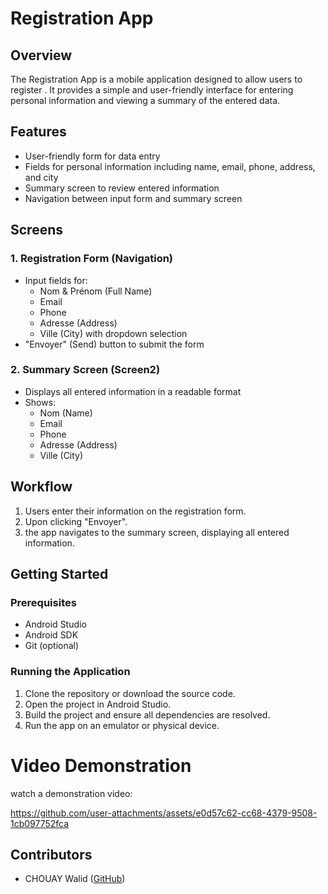 # Registration App

## Overview

The  Registration App is a mobile application designed to allow users to register . It provides a simple and user-friendly interface for entering personal information and viewing a summary of the entered data.

## Features

- User-friendly form for data entry
- Fields for personal information including name, email, phone, address, and city
- Summary screen to review entered information
- Navigation between input form and summary screen

## Screens

### 1. Registration Form (Navigation)

- Input fields for:
  - Nom & Prénom (Full Name)
  - Email
  - Phone
  - Adresse (Address)
  - Ville (City) with dropdown selection
- "Envoyer" (Send) button to submit the form

### 2. Summary Screen (Screen2)

- Displays all entered information in a readable format
- Shows:
  - Nom (Name)
  - Email
  - Phone
  - Adresse (Address)
  - Ville (City)

## Workflow

1. Users enter their information on the registration form.
2. Upon clicking "Envoyer".
3. the app navigates to the summary screen, displaying all entered information.



## Getting Started

### Prerequisites

- Android Studio
- Android SDK
- Git (optional)

### Running the Application

1. Clone the repository or download the source code.
2. Open the project in Android Studio.
3. Build the project and ensure all dependencies are resolved.
4. Run the app on an emulator or physical device.

# Video Demonstration

 watch a demonstration video:




https://github.com/user-attachments/assets/e0d57c62-cc68-4379-9508-1cb097752fca



## Contributors

- CHOUAY Walid ([GitHub](https://github.com/CHOUAY15))

